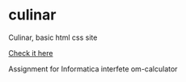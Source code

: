 # culinar
Culinar, basic html css site

[Check it here](https://idzer0lis.github.io/culinar/)


Assignment for Informatica interfete om-calculator
